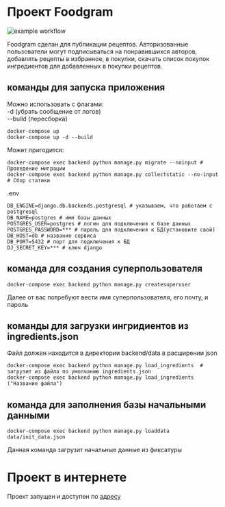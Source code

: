 # Проект Foodgram
![example workflow](https://github.com/NIK-TIGER-BILL/yamdb_final/actions/workflows/foodgram_workflow.yml/badge.svg)  

Foodgram сделан для публикации рецептов. Авторизованные пользователи
могут подписываться на понравившихся авторов, добавлять рецепты в избранное,
в покупки, скачать список покупок ингредиентов для добавленных в покупки
рецептов.

## команды для запуска приложения
Можно использовать с флагами:  
-d (убрать сообщение от логов)  
--build (пересборка)
```
docker-compose up
docker-compose up -d --build
```
Может пригодится:
```
docker-compose exec backend python manage.py migrate --noinput # Проведение миграции
docker-compose exec backend python manage.py collectstatic --no-input  # Сбор статики
```
.env
```
DB_ENGINE=django.db.backends.postgresql # указываем, что работаем с postgresql
DB_NAME=postgres # имя базы данных
POSTGRES_USER=postgres # логин для подключения к базе данных
POSTGRES_PASSWORD=*** # пароль для подключения к БД(установите свой)
DB_HOST=db # название сервиса
DB_PORT=5432 # порт для подключения к БД
DJ_SECRET_KEY=*** # ключ django
```
## команда для создания суперпользователя
```
docker-compose exec backend python manage.py createsuperuser
```
Далее от вас потребуют вести имя суперпользователя, его почту, и пароль

## команды для загрузки ингридиентов из ingredients.json
Файл должен находится в директории backend/data в расширении json

```
docker-compose exec backend python manage.py load_ingredients  # загрузит из файла по умолчанию ingredients.json
docker-compose exec backend python manage.py load_ingredients ("Название файла")
```

## команда для заполнения базы начальными данными
```
docker-compose exec backend python manage.py loaddata data/init_data.json 
```
Данная команда загрузит начальные данные из фиксатуры

# Проект в интернете
Проект запущен и доступен по [адресу](http://62.84.113.196)
